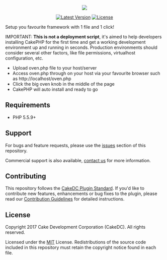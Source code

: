 <p align="center"><img src="https://dc74e15a9d6a20fc42e9-8180e0640683960d833bd97592fb3e61.ssl.cf2.rackcdn.com/img/Oven-CakePHP-WhiteBackground.svg"></p>

<p align="center">
<a href="https://packagist.org/packages/CakeDC/oven"><img src="https://poser.pugx.org/CakeDC/oven/v/stable.png" alt="Latest Version"></a>
<a href="https://packagist.org/packages/CakeDC/oven"><img src="https://poser.pugx.org/CakeDC/oven/license.svg" alt="License"></a>
</p>

Setup you favourite framework with 1 file and 1 click!

IMPORTANT: **This is not a deployment script**, it's aimed to help developers installing CakePHP for the first time
and get a working development environment up and running in seconds. Production environments should consider several other factors, like file permissions, virtualhost configuration, etc.

* Upload oven.php file to your host/server
* Access oven.php through on your host via your favourite browser such as http://localhost/oven.php
* Click the big oven knob in the middle of the page
* CakePHP will auto install and ready to go

Requirements
------------

* PHP 5.5.9+

Support
-------

For bugs and feature requests, please use the [issues](https://github.com/CakeDC/oven/issues) section of this repository.

Commercial support is also available, [contact us](https://www.cakedc.com/contact) for more information.

Contributing
------------

This repository follows the [CakeDC Plugin Standard](https://www.cakedc.com/plugin-standard). If you'd like to contribute new features, enhancements or bug fixes to the plugin, please read our [Contribution Guidelines](https://www.cakedc.com/contribution-guidelines) for detailed instructions.

License
-------

Copyright 2017 Cake Development Corporation (CakeDC). All rights reserved.

Licensed under the [MIT](http://www.opensource.org/licenses/mit-license.php) License. Redistributions of the source code included in this repository must retain the copyright notice found in each file.
